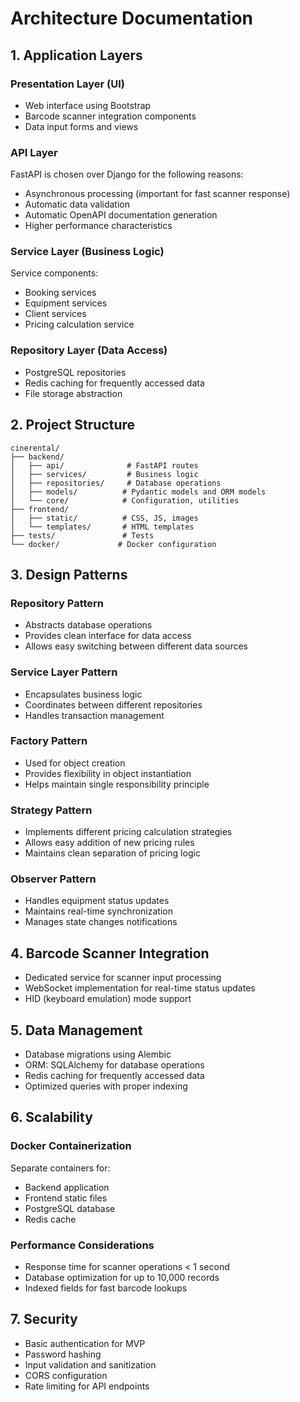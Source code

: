 # Architecture Documentation

## 1. Application Layers

### Presentation Layer (UI)
- Web interface using Bootstrap
- Barcode scanner integration components
- Data input forms and views

### API Layer
FastAPI is chosen over Django for the following reasons:
- Asynchronous processing (important for fast scanner response)
- Automatic data validation
- Automatic OpenAPI documentation generation
- Higher performance characteristics

### Service Layer (Business Logic)
Service components:
- Booking services
- Equipment services
- Client services
- Pricing calculation service

### Repository Layer (Data Access)
- PostgreSQL repositories
- Redis caching for frequently accessed data
- File storage abstraction

## 2. Project Structure
```
cinerental/
├── backend/
│   ├── api/              # FastAPI routes
│   ├── services/         # Business logic
│   ├── repositories/     # Database operations
│   ├── models/          # Pydantic models and ORM models
│   └── core/            # Configuration, utilities
├── frontend/
│   ├── static/          # CSS, JS, images
│   └── templates/       # HTML templates
├── tests/               # Tests
└── docker/             # Docker configuration
```

## 3. Design Patterns

### Repository Pattern
- Abstracts database operations
- Provides clean interface for data access
- Allows easy switching between different data sources

### Service Layer Pattern
- Encapsulates business logic
- Coordinates between different repositories
- Handles transaction management

### Factory Pattern
- Used for object creation
- Provides flexibility in object instantiation
- Helps maintain single responsibility principle

### Strategy Pattern
- Implements different pricing calculation strategies
- Allows easy addition of new pricing rules
- Maintains clean separation of pricing logic

### Observer Pattern
- Handles equipment status updates
- Maintains real-time synchronization
- Manages state changes notifications

## 4. Barcode Scanner Integration
- Dedicated service for scanner input processing
- WebSocket implementation for real-time status updates
- HID (keyboard emulation) mode support

## 5. Data Management
- Database migrations using Alembic
- ORM: SQLAlchemy for database operations
- Redis caching for frequently accessed data
- Optimized queries with proper indexing

## 6. Scalability
### Docker Containerization
Separate containers for:
- Backend application
- Frontend static files
- PostgreSQL database
- Redis cache

### Performance Considerations
- Response time for scanner operations < 1 second
- Database optimization for up to 10,000 records
- Indexed fields for fast barcode lookups

## 7. Security
- Basic authentication for MVP
- Password hashing
- Input validation and sanitization
- CORS configuration
- Rate limiting for API endpoints
